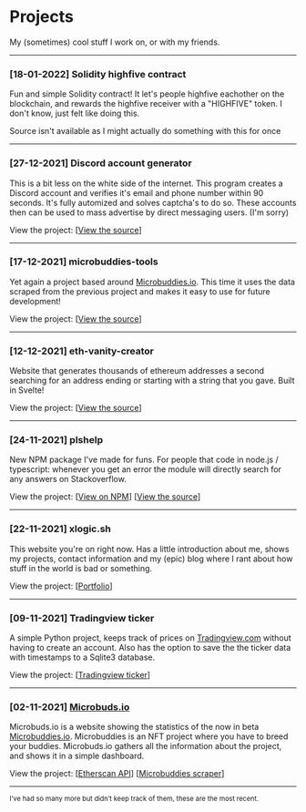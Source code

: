 # Projects

My (sometimes) cool stuff I work on, or with my friends.

------

### [18-01-2022] Solidity highfive contract <span class="iconify" data-icon="simple-icons:solidity"></span>

Fun and simple Solidity contract! It let's people highfive eachother on the blockchain, and rewards the highfive receiver with a "HIGHFIVE" token. I don't know, just felt like doing this.

Source isn't available as I might actually do something with this for once

------

### [27-12-2021] Discord account generator <i class="devicon-python-plain"></i>

This is a bit less on the white side of the internet. This program creates a Discord account and verifies it's email and phone number within 90 seconds. It's fully automized and solves captcha's to do so. These accounts then can be used to mass advertise by direct messaging users. (I'm sorry)

View the project: [[View the source](https://github.com/Hattorius/discord-account-generator)]

------

### [17-12-2021] microbuddies-tools <i class="devicon-python-plain"></i>

Yet again a project based around [Microbuddies.io](https://microbuddies.io). This time it uses the data scraped from the previous project and makes it easy to use for future development!

View the project: [[View the source](https://github.com/Hattorius/microbuddies-tools)]

------

### [12-12-2021] eth-vanity-creator <i class="devicon-svelte-plain"></i> <i class="devicon-javascript-plain"></i> <i class="devicon-nodejs-plain"></i>

Website that generates thousands of ethereum addresses a second searching for an address ending or starting with a string that you gave. Built in Svelte!

View the project: [[View the source](https://github.com/Hattorius/eth-vanity-creator)]

------

### [24-11-2021] plshelp <i class="devicon-javascript-plain"></i> <i class="devicon-nodejs-plain"></i>

New NPM package I've made for funs. For people that code in node.js / typescript: whenever you get an error the module will directly search for any answers on Stackoverflow.

View the project: [[View on NPM](https://www.npmjs.com/package/plshelp)] [[View the source](https://github.com/Hattorius/plshelp)]

------

### [22-11-2021] xlogic.sh <i class="devicon-typescript-plain"></i> <i class="devicon-react-original"></i> <i class="devicon-html5-plain"></i> <i class="devicon-css3-plain"></i> 

This website you're on right now. Has a little introduction about me, shows my projects, contact information and my (epic) blog where I rant about how stuff in the world is bad or something.

View the project: [[Portfolio](https://github.com/Hattorius/portfolio)]

------

### [09-11-2021] Tradingview ticker <i class="devicon-python-plain"></i>

A simple Python project, keeps track of prices on [Tradingview.com](https://tradingview.com) without having to create an account. Also has the option to save the the ticker data with timestamps to a Sqlite3 database.

View the project: [[Tradingview ticker](https://github.com/Hattorius/Tradingview-ticker)]

------

### [02-11-2021] [Microbuds.io](https://microbuds.io) <i class="devicon-typescript-plain"></i> 

Microbuds.io is a website showing the statistics of the now in beta [Microbuddies.io](https://microbuddies.io). Microbuddies is an NFT project where you have to breed your buddies. Microbuds.io gathers all the information about the project, and shows it in a simple dashboard.

View the project: [[Etherscan API](https://github.com/Hattorius/microbuddies-scraper)] [[Microbuddies scraper](https://github.com/Hattorius/Microbuddies-trait-getter-from-API)]

------

<small>I’ve had so many more but didn’t keep track of them, these are the most recent.</small>